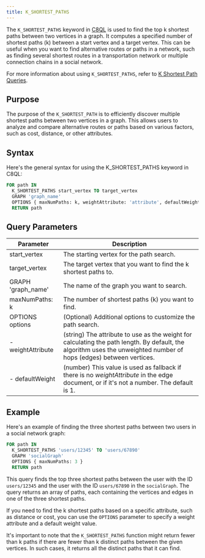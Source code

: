 ```yaml
---
title: K_SHORTEST_PATHS
---
```


The `K_SHORTEST_PATHS` keyword in [C8QL](../../../queries/c8ql/) is used to find the top k shortest paths between two vertices in a graph. It computes a specified number of shortest paths (k) between a start vertex and a target vertex. This can be useful when you want to find alternative routes or paths in a network, such as finding several shortest routes in a transportation network or multiple connection chains in a social network.

For more information about using `K_SHORTEST_PATHS`, refer to [K Shortest Path Queries](../k-shortest-paths-queries/).

## Purpose

The purpose of the `K_SHORTEST_PATH` is to efficiently discover multiple shortest paths between two vertices in a graph. This allows users to analyze and compare alternative routes or paths based on various factors, such as cost, distance, or other attributes.

## Syntax

Here's the general syntax for using the K_SHORTEST_PATHS keyword in C8QL:

```sql
FOR path IN
  K_SHORTEST_PATHS start_vertex TO target_vertex
  GRAPH 'graph_name'
  OPTIONS { maxNumPaths: k, weightAttribute: 'attribute', defaultWeight: default_value }
  RETURN path
```

## Query Parameters

| Parameter         | Description         |
|-------------------|---------------------------------------------|
| start_vertex       | The starting vertex for the path search.                                |
| target_vertex      | The target vertex that you want to find the k shortest paths to.           |
| GRAPH 'graph_name' | The name of the graph you want to search.                               |
| maxNumPaths: k     | The number of shortest paths (k) you want to find.        |
| OPTIONS options    | (Optional) Additional options to customize the path search.             |
| - weightAttribute  | (string) The attribute to use as the weight for calculating the path length. By default, the algorithm uses the unweighted number of hops (edges) between vertices.   |
| - defaultWeight    | (number) This value is used as fallback if there is no _weightAttribute_ in the edge document, or if it's not a number. The default is 1. |

## Example

Here's an example of finding the three shortest paths between two users in a social network graph:

```sql
FOR path IN
  K_SHORTEST_PATHS 'users/12345' TO 'users/67890'
  GRAPH 'socialGraph'
  OPTIONS { maxNumPaths: 3 }
  RETURN path
```

This query finds the top three shortest paths between the user with the ID `users/12345` and the user with the ID `users/67890` in the `socialGraph`. The query returns an array of paths, each containing the vertices and edges in one of the three shortest paths.

If you need to find the k shortest paths based on a specific attribute, such as distance or cost, you can use the `OPTIONS` parameter to specify a weight attribute and a default weight value.

It's important to note that the `K_SHORTEST_PATHS` function might return fewer than k paths if there are fewer than k distinct paths between the given vertices. In such cases, it returns all the distinct paths that it can find.
